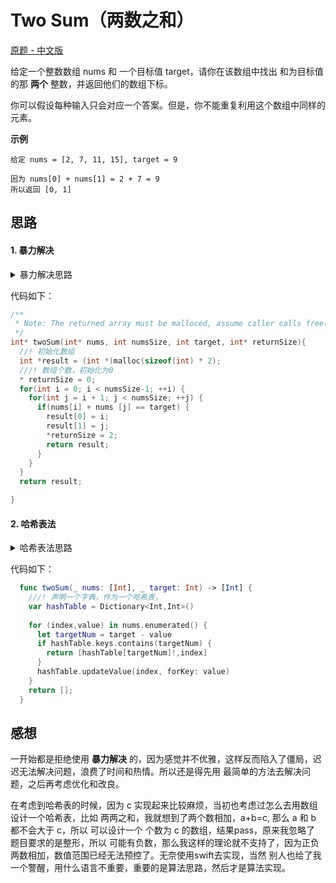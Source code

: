 # Two Sum（两数之和）

[原题 - 中文版](https://leetcode-cn.com/problems/two-sum/)


给定一个整数数组 nums 和 一个目标值 target，请你在该数组中找出 和为目标值的那 **两个** 整数，并返回他们的数组下标。

你可以假设每种输入只会对应一个答案。但是，你不能重复利用这个数组中同样的元素。

**示例**

```
给定 nums = [2, 7, 11, 15], target = 9

因为 nums[0] + nums[1] = 2 + 7 = 9
所以返回 [0, 1]

```

## 思路 ##

#### 1. 暴力解决

<details>
<summary>暴力解决思路</summary>

我们可以通过遍历数组，两两相加 看等不等于目标值 这样就能找到对应的角标
时间复杂度 O(n^n)。
> 需要注意的是 题目要求不能重复利用数组的元素，所以还需要进行判断 保证对应的两个角标不一样。
</details>

代码如下：

```c
/**
 * Note: The returned array must be malloced, assume caller calls free().
 */
int* twoSum(int* nums, int numsSize, int target, int* returnSize){
  //! 初始化数组
  int *result = (int *)malloc(sizeof(int) * 2);
  ///! 数组个数，初始化为0
  * returnSize = 0;
  for(int i = 0; i < numsSize-1; ++i) {
    for(int j = i + 1; j < numsSize; ++j) {
      if(nums[i] + nums [j] == target) {
        result[0] = i;
        result[1] = j;
        *returnSize = 2;
        return result;
      }
    }
  }
  return result;

}
```


#### 2. 哈希表法

<details>
<summary>哈希表法思路</summary>

使用散列表，缓存 访问过的元素为key和下标为value，遍历数组，查找缓存中是否存在元素和当前元素的和等于目标值。
时间复杂度 O(n)。
</details>

代码如下：

``` swift
  func twoSum(_ nums: [Int], _ target: Int) -> [Int] {
    ///! 声明一个字典，作为一个哈希表，
    var hashTable = Dictionary<Int,Int>()
    
    for (index,value) in nums.enumerated() {
      let targetNum = target - value
      if hashTable.keys.contains(targetNum) {
        return [hashTable[targetNum]!,index]
      }
      hashTable.updateValue(index, forKey: value)
    }
    return [];
  }
```

## 感想 ##

一开始都是拒绝使用 **暴力解决** 的，因为感觉并不优雅，这样反而陷入了僵局，迟迟无法解决问题，浪费了时间和热情。所以还是得先用 最简单的方法去解决问题，之后再考虑优化和改良。

在考虑到哈希表的时候，因为 c 实现起来比较麻烦，当初也考虑过怎么去用数组设计一个哈希表，比如 两两之和，我就想到了两个数相加，a+b=c, 那么 a 和 b 都不会大于 c，所以 可以设计一个 个数为 c 的数组，结果pass，原来我忽略了 题目要求的是整形，所以 可能有负数，那么我这样的理论就不支持了，因为正负两数相加，数值范围已经无法预控了。无奈使用swift去实现，当然 别人也给了我一个警醒，用什么语言不重要，重要的是算法思路，然后才是算法实现。